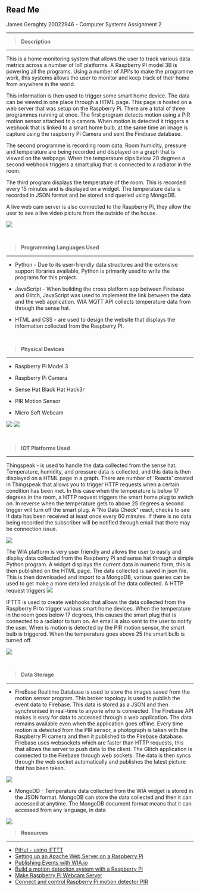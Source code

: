 ## Read Me
James Geraghty 20022946 - Computer Systems Assignment 2

---

> **Description**
---
This is a home monitoring system that allows the user to track various data metrics across a number of IoT platforms. A Raspberry PI model 3B is powering all the programs. Using a number of API's to make the programme work, this systems allows the user to monitor and keep track of their home from anywhere in the world.

This information is then used to trigger some smart home device.  The data can be viewed in one place through a HTML page. This page is hosted on a web server that was setup on the Raspberry Pi.  There are a total of three programmes running at once. The first program detects motion using a PIR motion sensor attached to a camera. When motion is detected it triggers a webhook that is linked to a smart home bulb, at the same time an image is capture using the raspberry Pi Camera and sent the Firebase database.

The second programme is recording room data. Room humidity, pressure and temperature  are being recorded and displayed on a graph that is viewed on the webpage. When the temperature dips below 20 degrees a second webhook triggers a smart plug that is connected to a radiator in the room. 

The third program displays the temperature of the room. This is recorded every 15 minutes and is displayed on a widget. The temperature data is recorded in JSON format and be stored and queried using MongoDB.

A live web cam server is also connected to the Raspberry Pi, they allow the user to see a live video picture from the outside of the house. 

![](images/collage.jpg)

<p>&nbsp;</p>


>**Programming Languages Used**
---
- Python - Due to its user-friendly data structures and the extensive support libraries available, Python is primarily used to write the programs for this project. 

- JavaScript - When building the cross platform app between Firebase and Glitch, JavaScript  was used to implement the link between the data and the web application. WIA MQTT API collects temperature data from through the sense hat. 

- HTML and CSS - are used to design the website that displays the information collected from the Raspberry PI.

<p>&nbsp;</p>


>**Physical Devices**
---
- Raspberry Pi Model 3

- Raspberry Pi Camera

- Sense Hat Black Hat Hack3r

- PIR Motion Sensor

- Micro Soft Webcam

![](images/rpi1.jpg)  ![](images/rpi2.jpg)

<p>&nbsp;</p>

> **IOT Platforms Used**
---
Thingspeak - is used to handle the data collected from the sense hat. Temperature, humidity, and pressure data is collected, and this data is then displayed on a HTML page in a graph. There are number of 'Reacts' created in Thingspeak that allows you to trigger HTTP requests when a certain condition has been met. In this case when the temperature is below 17 degrees in the room, a HTTP request triggers the smart home plug to switch on. In reverse when the temperature gets to above 25 degrees a second trigger will turn off the smart plug. A "No Data Check" react, checks to see if data has been received at least once every 60 minutes. If there is no data being recorded the subscriber will be notified through email that there may be connection issue.

![](images/thingspeak2.jpg)

The WIA platform is very user friendly and allows the user to easily and display data collected from the Raspberry Pi and sense hat through a simple Python program. A widget displays the current data in numeric form, this is then published on the HTML page. The data collected is saved in json file. This is then downloaded and import to a MongoDB, various queries can be used to get make a more detailed analysis of the data collected. A HTTP request triggers
![](images/wia.png)

IFTTT is used to create webhooks that allows the data collected from the Raspberry Pi to trigger various smart home devices. When the temperature in the room goes below 17 degrees, this causes the smart plug that is connected to a radiator to turn on. An email is also sent to the user to notify the user. When is motion is detected by the PIR motion sensor, the smart bulb is triggered. When the temperature goes above 25 the smart bulb is turned off.



![](images/applets.png)

<p>&nbsp;</p>


>**Data Storage**
---
- FireBase Realtime Database is used to store the images saved from the motion sensor program. This broker topology is used to publish the event data to Firebase. This data is stored as a JSON and then synchronised in real-time to anyone who is connected. The Firebase API makes is easy for data to accessed through a web application. The data remains available even when the application goes offline. Every time motion is detected from the PIR sensor, a photograph is taken with the Raspberry Pi camera and then it published to the Firebase database. Firebase uses websockets which are faster than HTTP requests, this that allows the server to push data to the client. The Glitch application is connected to the Firebase through web sockets. The data is then syncs through the web socket automatically and publishes the latest picture that has been taken.


![](images/firebase.png)


- MongoDD - Temperature data collected from the WIA widget is stored in the JSON format. MongoDB can store the data collected and then it can accessed at anytime. The MongoDB document format means that it can accessed from any language, in data 

![](images/mongoDB.jpg)

> **Resources**
---
* [PiHut - using IFTTT](https://thepihut.com/blogs/raspberry-pi-tutorials/using-ifttt-with-the-raspberry-pi)
* [Setting up an Apache Web Server on a Raspberry Pi](https://www.raspberrypi.org/documentation/remote-access/web-server/apache.md)
* [Publishing Events with WIA.io](https://developers.wia.io/wia-cloud/publish-an-event)
* [Build a motion detection system with a Raspberry Pi](https://opensource.com/article/20/11/motion-detection-raspberry-pi)
* [Make Raspberry Pi Webcam Server](https://www.instructables.com/How-to-Make-Raspberry-Pi-Webcam-Server-and-Stream-/)
* [Connect and control Raspberry Pi motion detector PIR](https://tutorials-raspberrypi.com/connect-and-control-raspberry-pi-motion-detector-pir/)


